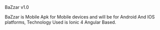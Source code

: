 BaZzar v1.0

BaZzar is Mobile Apk for Mobile devices and will be for Android And IOS platforms, 
Technology Used is Ionic 4 Angular Based.

